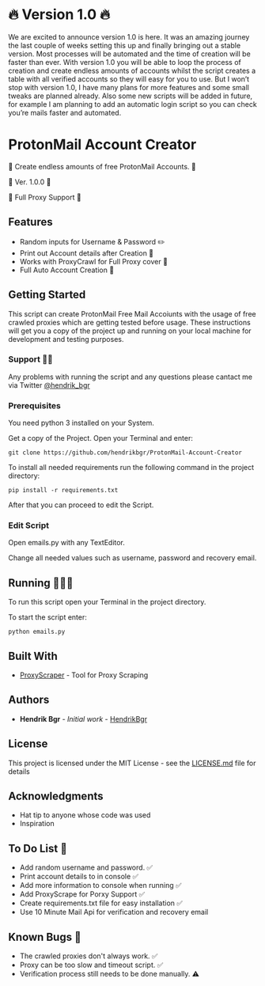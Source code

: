 # 🔥 Version 1.0 🔥

We are excited to announce version 1.0 is here. It was an amazing journey the last couple of weeks setting this up and finally bringing out a stable version. Most processes will be automated and the time of creation will be faster than ever. With version 1.0 you will be able to loop the process of creation and create endless amounts of accounts whilst the script creates a table with all verified accounts so they will easy for you to use.  But I won’t stop with version 1.0, I have many plans for more features and some small tweaks are planned already. Also some new scripts will be added in future, for example I am planning to add an automatic login script so you can check you’re mails faster and automated.

# ProtonMail Account Creator

🚀 Create endless amounts of free ProtonMail Accounts. 🚀

📌 Ver. 1.0.0 📌

🤖 Full Proxy Support 🤖

## Features

* Random inputs for Username & Password ✏️
* Print out Account details after Creation 🧾
* Works with ProxyCrawl for Full Proxy cover 🤫
* Full Auto Account Creation 🤖

## Getting Started

This script can create ProtonMail Free Mail Accoiunts with the usage of free crawled proxies which are getting tested before usage. 
These instructions will get you a copy of the project up and running on your local machine for development and testing purposes.

### Support 👨‍💻

Any problems with running the script and any questions please cantact me via Twitter [@hendrik_bgr](https://twitter.com/Hendrik_bgr)

### Prerequisites

You need python 3 installed on your System.

Get a copy of the Project. Open your Terminal and enter:

```
git clone https://github.com/hendrikbgr/ProtonMail-Account-Creator
```

To install all needed requirements run the following command in the project directory:

```
pip install -r requirements.txt
```

After that you can proceed to edit the Script.

### Edit Script

Open emails.py with any TextEditor.

Change all needed values such as username, password and recovery email.

## Running 🏃🏽‍♂️

To run this script open your Terminal in the project directory.

To start the script enter:

```
python emails.py
```

## Built With

* [ProxyScraper](https://github.com/JaredLGillespie/proxyscrape) - Tool for Proxy Scraping

## Authors

* **Hendrik Bgr** - *Initial work* - [HendrikBgr](https://github.com/hendrikbgr)


## License

This project is licensed under the MIT License - see the [LICENSE.md](LICENSE.md) file for details

## Acknowledgments

* Hat tip to anyone whose code was used
* Inspiration

## To Do List 📝

* Add random username and password. ✅
* Print account details to in console ✅
* Add more information to console when running ✅
* Add ProxyScrape for Porxy Support ✅
* Create requirements.txt file for easy installation ✅
* Use 10 Minute Mail Api for verification and recovery email

## Known Bugs 🐛

* The crawled proxies don't always work. ✅
* Proxy can be too slow and timeout script. ✅
* Verification process still needs to be done manually. ⚠️


